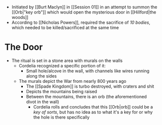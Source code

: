 - Initiated by [[Burt Maclyn]] in [[Session 01]] in an attempt to summon the [[Orb|"key orb"]] which would open the mysterious door in [[Hillford|the woods]]
- According to [[Nicholas Powers]], required the sacrifice of *10 bodies*, which needed to be killed/sacrificed at the same time

# The Door
- The ritual is set in a stone area with murals on the walls
	- Cordelia recognized a specific portion of it:
		- Small hole/alcove in the wall, with channels like wires running along the sides
	- The murals depict the War from nearly 800 years ago
		- The [[Spade Kingdom]] is turbo destroyed, with craters and shit
		- Depicts the mountains being raised
		- Between the mountains, there is an orb (the aforementioned divot in the wall)
			- Cordelia rolls and concludes that this [[Orb|orb]] could be a *key of sorts*, but has no idea as to what it's a key for or why the hole is there specifically